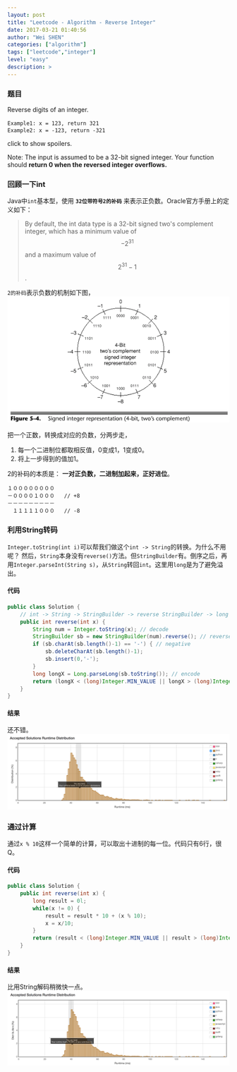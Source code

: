 ```yaml
---
layout: post
title: "Leetcode - Algorithm - Reverse Integer"
date: 2017-03-21 01:40:56
author: "Wei SHEN"
categories: ["algorithm"]
tags: ["leetcode","integer"]
level: "easy"
description: >
---
```


### 题目
Reverse digits of an integer.
```
Example1: x = 123, return 321
Example2: x = -123, return -321
```
click to show spoilers.

Note:
The input is assumed to be a 32-bit signed integer. Your function should **return 0 when the reversed integer overflows.**

### 回顾一下int
Java中`int`基本型，使用 **`32位带符号2的补码`** 来表示正负数。Oracle官方手册上的定义如下：
> By default, the int data type is a 32-bit signed two's complement integer, which has a minimum value of $$-2^{31}$$ and a maximum value of $$2^{31}-1$$.

`2的补码`表示负数的机制如下图，
![two-complement](/images/int-princeple/int-1.gif)

把一个正数，转换成对应的负数，分两步走，
1. 每一个二进制位都取相反值，0变成1，1变成0。
2. 将上一步得到的值加1。

2的补码的本质是： **一对正负数，二进制加起来，正好进位**。
```
１００００００００
－００００１０００   // +8
－－－－－－－－－
　１１１１１０００   // -8
```

### 利用String转码
`Integer.toString(int i)`可以帮我们做这个`int -> String`的转换。为什么不用呢？ 然后，`String`本身没有`reverse()`方法。但`StringBuilder`有。倒序之后，再用`Integer.parseInt(String s)`，从`String`转回`int`。这里用`long`是为了避免溢出。

#### 代码
```java
public class Solution {
    // int -> String -> StringBuilder -> reverse StringBuilder -> long -> int
    public int reverse(int x) {
        String num = Integer.toString(x); // decode
        StringBuilder sb = new StringBuilder(num).reverse(); // reverse
        if (sb.charAt(sb.length()-1) == '-') { // negative
            sb.deleteCharAt(sb.length()-1);
            sb.insert(0,'-');
        }
        long longX = Long.parseLong(sb.toString()); // encode
        return (longX < (long)Integer.MIN_VALUE || longX > (long)Integer.MAX_VALUE)? 0:(int)longX; // overflow
    }
}
```

#### 结果
还不错。
![reverse-integer-1](/images/leetcode/reverse-integer-1.png)

### 通过计算
通过`x % 10`这样一个简单的计算，可以取出十进制的每一位。代码只有6行，很Q。

#### 代码
```java
public class Solution {
    public int reverse(int x) {
        long result = 0l;
        while(x != 0) {
            result = result * 10 + (x % 10);
            x = x/10;
        }
        return (result < (long)Integer.MIN_VALUE || result > (long)Integer.MAX_VALUE)? 0:(int)result; // overflow
    }
}
```

#### 结果
比用String解码稍微快一点。
![reverse-integer-2](/images/leetcode/reverse-integer-2.png)
